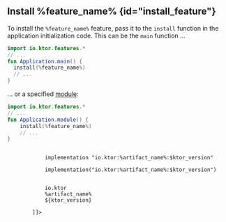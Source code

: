 ## Install %feature_name% {id="install_feature"}
To install the `%feature_name%` feature, pass it to the `install` function in the application initialization code. This can be the `main` function ...
```kotlin
import io.ktor.features.*
// ...
fun Application.main() {
  install(%feature_name%)
  // ...
}
```
... or a specified [module](Modules.md):
```kotlin
import io.ktor.features.*
// ...
fun Application.module() {
    install(%feature_name%)
    // ...
}
```



<chunk id="add_ktor_artifact">
<tabs>
    <tab title="Gradle (Groovy)">
        <code style="block" lang="Groovy" title="Sample">
            implementation "io.ktor:%artifact_name%:$ktor_version"
        </code>
    </tab>
    <tab title="Gradle (Kotlin)">
        <code style="block" lang="Kotlin" title="Sample">
            implementation("io.ktor:%artifact_name%:$ktor_version")
        </code>
    </tab>
    <tab title="Maven">
        <code style="block" lang="XML" title="Sample">
        <![CDATA[
        <dependency>
            <groupId>io.ktor</groupId>
            <artifactId>%artifact_name%</artifactId>
            <version>${ktor_version}</version>
        </dependency>
        ]]>
        </code>
   </tab>
</tabs>
</chunk>

